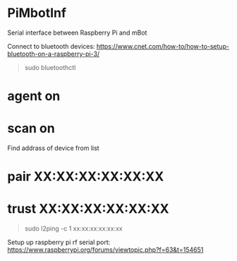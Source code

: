 # PiMbotInf
Serial interface between Raspberry Pi and mBot

Connect to bluetooth devices:
https://www.cnet.com/how-to/how-to-setup-bluetooth-on-a-raspberry-pi-3/
> sudo bluetoothctl
# agent on
# scan on

Find addrass of device from list
# pair XX:XX:XX:XX:XX:XX 
# trust XX:XX:XX:XX:XX:XX

> sudo l2ping -c 1 xx:xx:xx:xx:xx:xx

Setup up raspberry pi rf serial port:
https://www.raspberrypi.org/forums/viewtopic.php?f=63&t=154651
